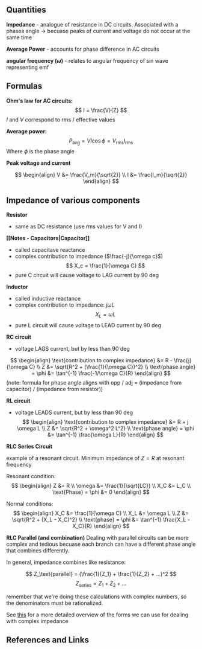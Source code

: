 ## Quantities
**Impedance** - analogue of resistance in DC circuits. Associated with a phases angle -> becuase peaks of current and voltage do not occur at the same time

**Average Power** - accounts for phase difference in AC circuits

**angular frequency ($\omega$)** - relates to angular frequency of sin wave representing emf

## Formulas

**Ohm's law for AC circuits:**
$$
I = \frac{V}{Z}
$$
$I$ and $V$ correspond to rms / effective values

**Average power:**
$$
P_\text{avg} = VI \cos\phi = V_\text{rms} I_\text{rms}
$$
Where $\phi$ is the phase angle

**Peak voltage and current**

$$
\begin{align}
V &= \frac{V_m}{\sqrt{2}} \\
I &= \frac{I_m}{\sqrt{2}}
\end{align}
$$

## Impedance of various components

**Resistor**
- same as DC resistance (use rms values for V and I)

**[[Notes - Capacitors|Capacitor]]**  
- called capacitave reactance
- complex contribution to impedance ($\frac{-j}{\omega c}$)
$$
X_c = \frac{1}{\omega C}
$$
- pure C circuit will cause voltage to LAG current by 90 deg

**Inductor**
- called inductive reactance
- complex contribution to impedance: $j\omega L$ 
$$
X_L = \omega L
$$
- pure L circuit will cause voltage to LEAD current by 90 deg

**RC circuit**
- voltage LAGS current, but by less than 90 deg

$$
\begin{align}
\text{contribution to complex impedance} &= R - \frac{j}{\omega C} \\
Z &= \sqrt{R^2 + (\frac{1}{\omega C})^2} \\
\text{phase angle} = \phi &= \tan^{-1} \frac{-1/\omega C}{R}
\end{align}
$$
(note: formula for phase angle aligns with opp / adj = (impedance from capacitor) / (impedance from resistor))

**RL circuit**
- voltage LEADS current, but by less than 90 deg
$$
\begin{align}
\text{contribution to complex impedance} &= R + j \omega L \\
Z &= \sqrt{R^2 + \omega^2 L^2} \\
\text{phase angle} = \phi &= \tan^{-1} \frac{\omega L}{R}
\end{align}
$$

**RLC Series Circuit**

example of a resonant circuit. Minimum impedance of $Z=R$ at resonant frequency

Resonant condition:
$$
\begin{align}
Z &= R \\
\omega &= \frac{1}{\sqrt{LC}} \\
X_C &= L_C \\
\text{Phase} = \phi &= 0
\end{align}
$$

Normal conditions:
$$
\begin{align}
X_C &= \frac{1}{\omega C} \\
X_L &= \omega L \\
Z &= \sqrt{R^2 + (X_L - X_C)^2} \\
\text{phase} = \phi &= \tan^{-1} \frac{X_L - X_C}{R}
\end{align}
$$

**RLC Parallel (and combination)**
Dealing with parallel circuits can be more complex and tedious becuase each branch can have a different phase angle that combines differently. 

In general, impedance combines like resistance:

$$
Z_\text{parallel} = (\frac{1}{Z_1} + \frac{1}{Z_2} + ...)^2
$$
$$
Z_\text{series} = Z_1 + Z_2 + ...
$$

remember that we're doing these calculations with complex numbers, so the denominators must be rationalized. 

See [this](http://hyperphysics.phy-astr.gsu.edu/hbase/electric/impcom.html#c1) for a more detailed overview of the forms we can use for dealing with complex impedance

## References and Links
